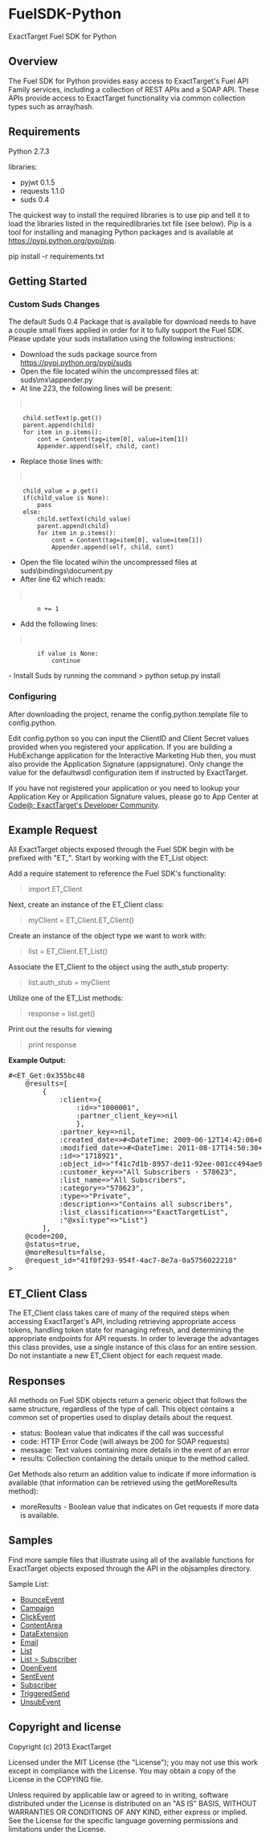 FuelSDK-Python
============

ExactTarget Fuel SDK for Python

## Overview ##
The Fuel SDK for Python provides easy access to ExactTarget's Fuel API Family services, including a collection of REST APIs and a SOAP API. These APIs provide access to ExactTarget functionality via common collection types such as array/hash. 

## Requirements ##
Python 2.7.3

libraries:

- pyjwt 0.1.5
- requests 1.1.0
- suds 0.4

The quickest way to install the required libraries is to use pip and tell it to load the libraries listed in the requiredlibraries.txt file (see below). Pip is a tool for installing and managing Python packages and is available at https://pypi.python.org/pypi/pip.

pip install -r requirements.txt


## Getting Started ##
### Custom Suds Changes ###
The default Suds 0.4 Package that is available for download needs to have a couple small fixes applied in order for it to fully support the Fuel SDK. Please update your suds installation using the following instructions:

- Download the suds package source from https://pypi.python.org/pypi/suds
- Open the file located wihin the uncompressed files at: suds\mx\appender.py
- At line 223, the following lines will be present:
><pre>
        child.setText(p.get())
        parent.append(child)
        for item in p.items():
            cont = Content(tag=item[0], value=item[1])
            Appender.append(self, child, cont)
</pre>

- Replace those lines with:
><pre>
        child_value = p.get()
        if(child_value is None):
            pass
        else:
            child.setText(child_value)
            parent.append(child)
            for item in p.items():
                cont = Content(tag=item[0], value=item[1])
                Appender.append(self, child, cont)

</pre>

- Open the file located wihin the uncompressed files at suds\bindings\document.py
- After line 62 which reads:
><pre>
            n += 1
</pre>

- Add the following lines: 
><pre>
            if value is None:
                continue
</pre>
- Install Suds by running the command
> python setup.py install


### Configuring ###
After downloading the project, rename the config.python.template file to config.python. 

Edit config.python so you can input the ClientID and Client Secret values provided when you registered your application. If you are building a HubExchange application for the Interactive Marketing Hub then, you must also provide the Application Signature (appsignature).  Only change the value for the defaultwsdl configuration item if instructed by ExactTarget.

If you have not registered your application or you need to lookup your Application Key or Application Signature values, please go to App Center at [Code@: ExactTarget's Developer Community](http://code.exacttarget.com/appcenter "Code@ App Center").

## Example Request ##
All ExactTarget objects exposed through the Fuel SDK begin with be prefixed with "ET\_".  Start by working with the ET_List object:

Add a require statement to reference the Fuel SDK's functionality:
> import ET_Client

Next, create an instance of the ET_Client class:
> myClient = ET_Client.ET_Client()

Create an instance of the object type we want to work with:
> list = ET_Client.ET_List()

Associate the ET_Client to the object using the auth_stub property:
> list.auth_stub = myClient

Utilize one of the ET_List methods:
> response = list.get()

Print out the results for viewing
> print response

**Example Output:**

<pre>
#&lt;ET_Get:0x355bc48 
	@results=[
		{
			:client=>{
				:id=>"1000001", 
				:partner_client_key=>nil
				}, 
			:partner_key=>nil, 
			:created_date=>#&lt;DateTime: 2009-06-12T14:42:06+00:00 ((2454995j,52926s,100000000n),+0s,2299161j)&gt;, 
			:modified_date=>#&lt;DateTime: 2011-08-17T14:50:30+00:00 ((2455791j,53430s,697000000n),+0s,2299161j)&gt;, 
			:id=>"1718921", 
			:object_id=>"f41c7d1b-8957-de11-92ee-001cc494ae9e", 
			:customer_key=>"All Subscribers - 578623", 
			:list_name=>"All Subscribers", 
			:category=>"578623", 
			:type=>"Private", 
			:description=>"Contains all subscribers", 
			:list_classification=>"ExactTargetList", 
			:"@xsi:type"=>"List"}
		], 
	@code=200, 
	@status=true, 
	@moreResults=false, 
	@request_id="41f0f293-954f-4ac7-8e7a-0a5756022218"
>
</pre>

## ET\_Client Class ##

The ET\_Client class takes care of many of the required steps when accessing ExactTarget's API, including retrieving appropriate access tokens, handling token state for managing refresh, and determining the appropriate endpoints for API requests.  In order to leverage the advantages this class provides, use a single instance of this class for an entire session.  Do not instantiate a new ET_Client object for each request made. 

## Responses ##
All methods on Fuel SDK objects return a generic object that follows the same structure, regardless of the type of call.  This object contains a common set of properties used to display details about the request.

- status: Boolean value that indicates if the call was successful
- code: HTTP Error Code (will always be 200 for SOAP requests)
- message: Text values containing more details in the event of an error
- results: Collection containing the details unique to the method called. 

Get Methods also return an addition value to indicate if more information is available (that information can be retrieved using the getMoreResults method):

 - moreResults - Boolean value that indicates on Get requests if more data is available. 


## Samples ##
Find more sample files that illustrate using all of the available functions for ExactTarget objects exposed through the API in the objsamples directory. 

Sample List:

 - [BounceEvent](https://github.com/ExactTarget/FuelSDK-Python/blob/master/objsamples/sample_bounceevent.py)
 - [Campaign](https://github.com/ExactTarget/FuelSDK-Python/blob/master/objsamples/sample_campaign.py)
 - [ClickEvent](https://github.com/ExactTarget/FuelSDK-Python/blob/master/objsamples/sample_clickevent.py)
 - [ContentArea](https://github.com/ExactTarget/FuelSDK-Python/blob/master/objsamples/sample_contentarea.py)
 - [DataExtension](https://github.com/ExactTarget/FuelSDK-Python/blob/master/objsamples/sample_dataextension.py)
 - [Email](https://github.com/ExactTarget/FuelSDK-Python/blob/master/objsamples/sample_email.py)
 - [List](https://github.com/ExactTarget/FuelSDK-Python/blob/master/objsamples/sample_list.py)
 - [List > Subscriber](https://github.com/ExactTarget/FuelSDK-Python/blob/master/objsamples/sample_subscriber.py)
 - [OpenEvent](https://github.com/ExactTarget/FuelSDK-Python/blob/master/objsamples/sample_openevent.py)
 - [SentEvent](https://github.com/ExactTarget/FuelSDK-Python/blob/master/objsamples/sample_sentevent.py)
 - [Subscriber](https://github.com/ExactTarget/FuelSDK-Python/blob/master/objsamples/sample_subscriber.py)
 - [TriggeredSend](https://github.com/ExactTarget/FuelSDK-Python/blob/master/objsamples/sample_triggeredsend.py)
 - [UnsubEvent](https://github.com/ExactTarget/FuelSDK-Python/blob/master/objsamples/sample_unsubevent.py)

## Copyright and license ##
Copyright (c) 2013 ExactTarget

Licensed under the MIT License (the "License"); you may not use this work except in compliance with the License. You may obtain a copy of the License in the COPYING file.

Unless required by applicable law or agreed to in writing, software distributed under the License is distributed on an "AS IS" BASIS, WITHOUT WARRANTIES OR CONDITIONS OF ANY KIND, either express or implied. See the License for the specific language governing permissions and limitations under the License.

 



